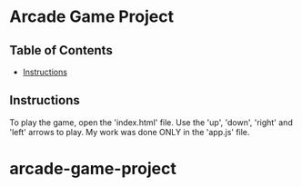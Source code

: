 # Arcade Game Project

## Table of Contents

* [Instructions](#instructions)

## Instructions
To play the game, open the 'index.html' file.
Use the 'up', 'down', 'right' and 'left' arrows to play.
My work was done ONLY in the 'app.js' file.


# arcade-game-project

